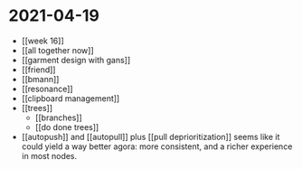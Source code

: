 # 2021-04-19

- [[week 16]]
- [[all together now]]
- [[garment design with gans]]
- [[friend]]
- [[bmann]]
- [[resonance]]
- [[clipboard management]]
- [[trees]]
  - [[branches]]
  - [[do done trees]]
- [[autopush]] and [[autopull]] plus [[pull deprioritization]] seems like it could yield a way better agora: more consistent, and a richer experience in most nodes.

